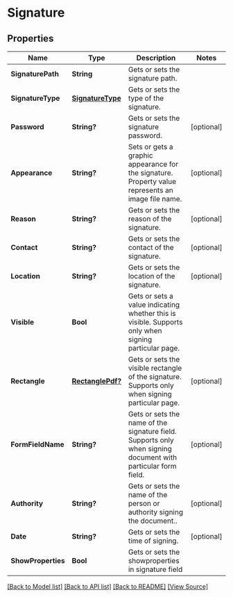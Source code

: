 # Signature


## Properties
Name | Type | Description | Notes
------------ | ------------- | ------------- | -------------
**SignaturePath** | **String** | Gets or sets the signature path. | 
**SignatureType** | [**SignatureType**](SignatureType.md) | Gets or sets the type of the signature. | 
**Password** | **String?** | Gets or sets the signature password. | [optional]
**Appearance** | **String?** | Sets or gets a graphic appearance for the signature. Property value represents an image file name. | [optional]
**Reason** | **String?** | Gets or sets the reason of the signature. | [optional]
**Contact** | **String?** | Gets or sets the contact of the signature. | [optional]
**Location** | **String?** | Gets or sets the location of the signature. | [optional]
**Visible** | **Bool** | Gets or sets a value indicating whether this is visible. Supports only when signing particular page. | 
**Rectangle** | [**RectanglePdf?**](RectanglePdf.md) | Gets or sets the visible rectangle of the signature. Supports only when signing particular page. | [optional]
**FormFieldName** | **String?** | Gets or sets the name of the signature field. Supports only when signing document with particular form field. | [optional]
**Authority** | **String?** | Gets or sets the name of the person or authority signing the document.. | [optional]
**Date** | **String?** | Gets or sets the time of signing. | [optional]
**ShowProperties** | **Bool** | Gets or sets the showproperties in signature field | 

[[Back to Model list]](../README.md#documentation-for-models) [[Back to API list]](../README.md#documentation-for-api-endpoints) [[Back to README]](../README.md) [[View Source]](../AsposePdfCloud/Models/Signature.swift)

